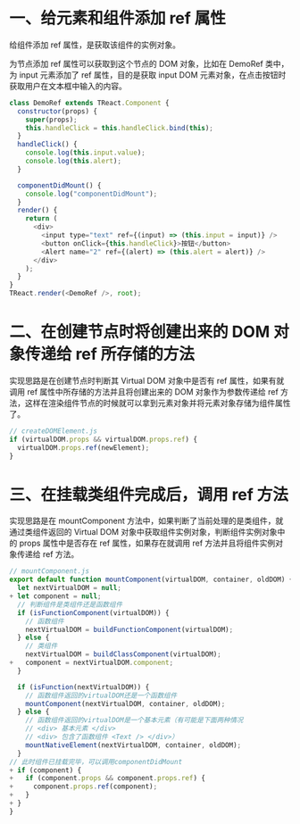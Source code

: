# 一、给元素和组件添加 ref 属性

给组件添加 ref 属性，是获取该组件的实例对象。

为节点添加 ref 属性可以获取到这个节点的 DOM 对象，比如在 DemoRef 类中，为 input 元素添加了 ref 属性，目的是获取 input DOM 元素对象，在点击按钮时获取用户在文本框中输入的内容。

```javascript
class DemoRef extends TReact.Component {
  constructor(props) {
    super(props);
    this.handleClick = this.handleClick.bind(this);
  }
  handleClick() {
    console.log(this.input.value);
    console.log(this.alert);
  }

  componentDidMount() {
    console.log("componentDidMount");
  }
  render() {
    return (
      <div>
        <input type="text" ref={(input) => (this.input = input)} />
        <button onClick={this.handleClick}>按钮</button>
        <Alert name="2" ref={(alert) => (this.alert = alert)} />
      </div>
    );
  }
}
TReact.render(<DemoRef />, root);
```

# 二、在创建节点时将创建出来的 DOM 对象传递给 ref 所存储的方法

实现思路是在创建节点时判断其 Virtual DOM 对象中是否有 ref 属性，如果有就调用 ref 属性中所存储的方法并且将创建出来的 DOM 对象作为参数传递给 ref 方法，这样在渲染组件节点的时候就可以拿到元素对象并将元素对象存储为组件属性了。

```javascript
// createDOMElement.js
if (virtualDOM.props && virtualDOM.props.ref) {
  virtualDOM.props.ref(newElement);
}
```

# 三、在挂载类组件完成后，调用 ref 方法

实现思路是在 mountComponent 方法中，如果判断了当前处理的是类组件，就通过类组件返回的 Virtual DOM 对象中获取组件实例对象，判断组件实例对象中的 props 属性中是否存在 ref 属性，如果存在就调用 ref 方法并且将组件实例对象传递给 ref 方法。

```javascript
// mountComponent.js
export default function mountComponent(virtualDOM, container, oldDOM) {
  let nextVirtualDOM = null;
+ let component = null;
  // 判断组件是类组件还是函数组件
  if (isFunctionComponent(virtualDOM)) {
    // 函数组件
    nextVirtualDOM = buildFunctionComponent(virtualDOM);
  } else {
    // 类组件
    nextVirtualDOM = buildClassComponent(virtualDOM);
+   component = nextVirtualDOM.component;
  }

  if (isFunction(nextVirtualDOM)) {
    // 函数组件返回的virtualDOM还是一个函数组件
    mountComponent(nextVirtualDOM, container, oldDOM);
  } else {
    // 函数组件返回的virtualDOM是一个基本元素（有可能是下面两种情况
    // <div> 基本元素 </div>
    // <div> 包含了函数组件 <Text /> </div>）
    mountNativeElement(nextVirtualDOM, container, oldDOM);
  }
// 此时组件已挂载完毕，可以调用componentDidMount
+ if (component) {
+   if (component.props && component.props.ref) {
+     component.props.ref(component);
+   }
+ }
}
```

